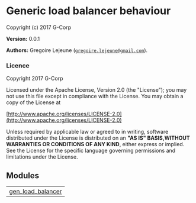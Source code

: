 

# Generic load balancer behaviour #

Copyright (c) 2017 G-Corp

__Version:__ 0.0.1

__Authors:__ Gregoire Lejeune ([`gregoire.lejeune@gmail.com`](mailto:gregoire.lejeune@gmail.com)).


### Licence ###

Copyright 2017 G-Corp

Licensed under the Apache License, Version 2.0 (the "License");
you may not use this file except in compliance with the License.
You may obtain a copy of the License at

[http://www.apache.org/licenses/LICENSE-2.0](http://www.apache.org/licenses/LICENSE-2.0)

Unless required by applicable law or agreed to in writing, software
distributed under the License is distributed on an __"AS IS" BASIS,WITHOUT WARRANTIES OR CONDITIONS OF ANY KIND__, either express or implied.
See the License for the specific language governing permissions and
limitations under the License.


## Modules ##


<table width="100%" border="0" summary="list of modules">
<tr><td><a href="gen_load_balancer.md" class="module">gen_load_balancer</a></td></tr></table>

